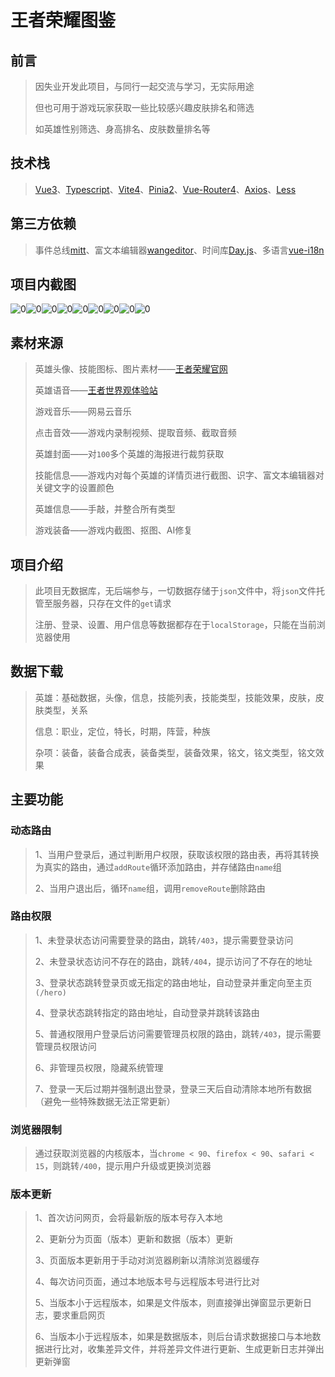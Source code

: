 # 王者荣耀图鉴

## 前言

> 因失业开发此项目，与同行一起交流与学习，无实际用途
>
> 但也可用于游戏玩家获取一些比较感兴趣皮肤排名和筛选
>
> 如英雄性别筛选、身高排名、皮肤数量排名等

## 技术栈

> [Vue3](https://cn.vuejs.org)、[Typescript](https://www.tslang.cn/index.html)、[Vite4](https://vitejs.cn)、[Pinia2](https://pinia.vuejs.org)、[Vue-Router4](https://router.vuejs.org/zh)、[Axios](https://www.axios-http.cn)、[Less](https://less.bootcss.com)

## 第三方依赖

> 事件总线[mitt](https://github.com/developit/mitt)、富文本编辑器[wangeditor](https://www.wangeditor.com)、时间库[Day.js](https://dayjs.fenxianglu.cn)、多语言[vue-i18n](https://vue-i18n.intlify.dev)

## 项目内截图

![0](https://lyb.cbb.plus//wzry-material/html/0.png)![0](https://lyb.cbb.plus//wzry-material/html/1.png)![0](https://lyb.cbb.plus//wzry-material/html/2.png)![0](https://lyb.cbb.plus//wzry-material/html/3.png)![0](https://lyb.cbb.plus//wzry-material/html/4.png)![0](https://lyb.cbb.plus//wzry-material/html/5.png)![0](https://lyb.cbb.plus//wzry-material/html/6.png)![0](https://lyb.cbb.plus//wzry-material/html/7.png)![0](https://lyb.cbb.plus//wzry-material/html/8.png)

## 素材来源

> 英雄头像、技能图标、图片素材——[王者荣耀官网](https://pvp.qq.com)
>
> 英雄语音——[王者世界观体验站](https://pvp.qq.com/ip)
>
> 游戏音乐——网易云音乐
>
> 点击音效——游戏内录制视频、提取音频、截取音频
>
> 英雄封面——对`100`多个英雄的海报进行裁剪获取
>
> 技能信息——游戏内对每个英雄的详情页进行截图、识字、富文本编辑器对关键文字的设置颜色
>
> 英雄信息——手敲，并整合所有类型
>
> 游戏装备——游戏内截图、抠图、AI修复

## 项目介绍

> 此项目无数据库，无后端参与，一切数据存储于`json`文件中，将`json`文件托管至服务器，只存在文件的`get`请求
>
> 注册、登录、设置、用户信息等数据都存在于`localStorage`，只能在当前浏览器使用
>

## 数据下载

> 英雄：基础数据，头像，信息，技能列表，技能类型，技能效果，皮肤，皮肤类型，关系
>
> 信息：职业，定位，特长，时期，阵营，种族
>
> 杂项：装备，装备合成表，装备类型，装备效果，铭文，铭文类型，铭文效果

## 主要功能

### 动态路由

> 1、当用户登录后，通过判断用户权限，获取该权限的路由表，再将其转换为真实的路由，通过`addRoute`循环添加路由，并存储路由`name`组
>
> 2、当用户退出后，循环`name`组，调用`removeRoute`删除路由

### 路由权限

> 1、未登录状态访问需要登录的路由，跳转`/403`，提示需要登录访问
>
> 2、未登录状态访问不存在的路由，跳转`/404`，提示访问了不存在的地址
>
> 3、登录状态跳转登录页或无指定的路由地址，自动登录并重定向至主页`(/hero)`
>
> 4、登录状态跳转指定的路由地址，自动登录并跳转该路由
>
> 5、普通权限用户登录后访问需要管理员权限的路由，跳转`/403`，提示需要管理员权限访问
>
> 6、非管理员权限，隐藏系统管理
>
> 7、登录一天后过期并强制退出登录，登录三天后自动清除本地所有数据（避免一些特殊数据无法正常更新）

### 浏览器限制

> 通过获取浏览器的内核版本，当`chrome < 90`、`firefox < 90`、`safari < 15`，则跳转`/400`，提示用户升级或更换浏览器

### 版本更新

> 1、首次访问网页，会将最新版的版本号存入本地
>
> 2、更新分为页面（版本）更新和数据（版本）更新
>
> 3、页面版本更新用于手动对浏览器刷新以清除浏览器缓存
>
> 4、每次访问页面，通过本地版本号与远程版本号进行比对
>
> 5、当版本小于远程版本，如果是文件版本，则直接弹出弹窗显示更新日志，要求重启网页
>
> 6、当版本小于远程版本，如果是数据版本，则后台请求数据接口与本地数据进行比对，收集差异文件，并将差异文件进行更新、生成更新日志并弹出更新弹窗
